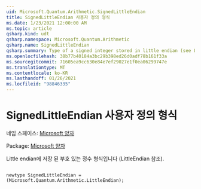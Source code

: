 ```yaml
---
uid: Microsoft.Quantum.Arithmetic.SignedLittleEndian
title: SignedLittleEndian 사용자 정의 형식
ms.date: 1/23/2021 12:00:00 AM
ms.topic: article
qsharp.kind: udt
qsharp.namespace: Microsoft.Quantum.Arithmetic
qsharp.name: SignedLittleEndian
qsharp.summary: Type of a signed integer stored in little endian (see LittleEndian).
ms.openlocfilehash: 38b77b40184a3bc29b398ed26d0adf78b161f33a
ms.sourcegitcommit: 71605ea9cc630e84e7ef29027e1f0ea06299747e
ms.translationtype: MT
ms.contentlocale: ko-KR
ms.lasthandoff: 01/26/2021
ms.locfileid: "98846335"
---
```

# <a name="signedlittleendian-user-defined-type"></a>SignedLittleEndian 사용자 정의 형식

네임 스페이스: [Microsoft 양자](xref:Microsoft.Quantum.Arithmetic)

Package: [Microsoft 양자](https://nuget.org/packages/Microsoft.Quantum.Numerics)


Little endian에 저장 된 부호 있는 정수 형식입니다 (LittleEndian 참조).

```qsharp

newtype SignedLittleEndian = (Microsoft.Quantum.Arithmetic.LittleEndian);
```

